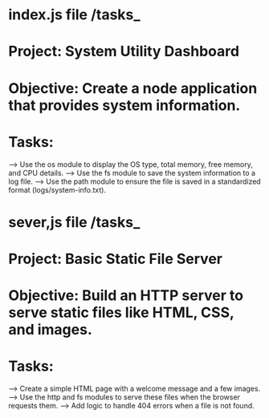 # index.js file /tasks_
# Project: System Utility Dashboard
# Objective: Create a node application that provides system information.
# Tasks:
--> Use the os module to display the OS type, total memory, free memory, and CPU details.
--> Use the fs module to save the system information to a log file.
--> Use the path module to ensure the file is saved in a standardized format (logs/system-info.txt).

# sever,js file /tasks_

# Project: Basic Static File Server

# Objective: Build an HTTP server to serve static files like HTML, CSS, and images.
# Tasks:
--> Create a simple HTML page with a welcome message and a few images.
--> Use the http and fs modules to serve these files when the browser requests them.
--> Add logic to handle 404 errors when a file is not found.
